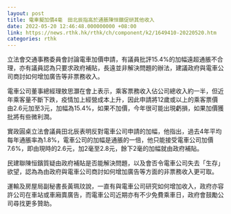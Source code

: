 ```yaml
---
layout: post
title: 電車擬加價4毫　田北辰指高於通脹陳恒鑌促研其他收入
date: 2022-05-20 12:46:48.000000000 +08:00
link: https://news.rthk.hk/rthk/ch/component/k2/1649410-20220520.htm
categories: rthk
---
```


立法會交通事務委員會討論電車加價申請，有議員批評15.4%的加幅遠超通脹不合理，亦有議員認為只要求政府補貼，長遠並非解決問題的辦法，建議政府與電車公司商討如何增加廣告等非票務收入。

電車公司董事總經理敖思灝在會上表示，乘客票務收入佔公司總收入約一半，但近年乘客量不斷下跌，疫情加上經營成本上升，因此申請將12歲或以上的乘客票價由2.6元加至3元，加幅為15.4%，如果不加價，今年很可能出現虧損，如果加價獲批將有些微利潤。

實政圓桌立法會議員田北辰表明反對電車公司申請的加幅，他指出，過去4年平均每年通脹率為1.8%，電車公司的加幅是通脹的一倍，他只能接受電車公司加價7.6%，即由現時的2.6元，加2毫至2.8元，餘下2毫的加幅就由政府補貼。

民建聯陳恒鑌質疑由政府補貼是否能解決問題，以及會否令電車公司失去「生存」欲望，認為為由政府與電車公司商討如何增加廣告等方面的非票務收入更可取。

運輸及房屋局副秘書長黃珮玟說，一直有與電車公司研究如何增加收入，政府亦容許公司在車站或車廂賣廣告，而電車公司近期亦有不少免費乘車日，政府會鼓勵公司尋找更多贊助。
